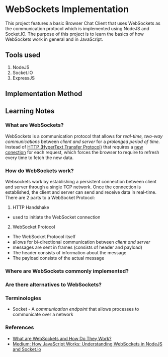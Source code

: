 # WebSockets Implementation
This project features a basic Browser Chat Client that uses WebSockets as the communication protocol which is implemented using NodeJS and Socket.IO.
The purpose of this project is to learn the basics of how WebSockets work in general and in JavaScript.

## Tools used
1. NodeJS
2. Socket.IO
3. ExpressJS

## Implementation Method

## Learning Notes
### What are WebSockets?
WebSockets is a communication protocol that allows for *real-time, two-way communications* between *client and server* for a *prolonged period of time*.
Instead of [HTTP (HyperText Transfer Protocol)](https://en.wikipedia.org/wiki/HTTP) that requires a <u>new conection</u> for each request, which forces the browser to require to refresh every time to fetch the new data.

### How do WebSockets work?
Websockets work by establishing a persistent connection between client and server through a single TCP network. Once the connection is established, the client and server can send and receive data in real-time.
There are 2 parts to a WebSocket Protocol:
1. HTTP Handshake
  * used to initiate the WebSocket connection
2. WebSocket Protocol
  * The WebSocket Protocol itself
  * allows for bi-directional communication between *client and server*
  * messages are sent in frames (consists of header and payload)
  * The header consists of information about the message
  * The payload consists of the actual message

### Where are WebSockets commonly implemented?

### Are there alternatives to WebSockets?

### Terminologies
* Socket - A *communication endpoint* that allows processes to communicate over a network

### References
* [What are WebSockets and How Do They Work?](https://www.diffusiondata.com/what-are-web-sockets-and-how-do-they-work/#:~:text=WebSockets%20work%20by%20establishing%20a,between%20the%20client%20and%20server.)
* [Medium: How JavaScript Works: Understanding WebSockets in NodeJS and Socket.io](https://medium.com/sessionstack-blog/how-javascript-works-understanding-websockets-in-nodejs-with-socket-io-24bc9e584eed#:~:text=The%20WebSocket%20API%20enables%20us,data%20flow%20in%20our%20application.)
